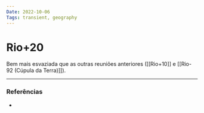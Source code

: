 ```yaml
---
Date: 2022-10-06
Tags: transient, geography
---
```

# Rio+20
Bem mais esvaziada que as outras reuniões anteriores ([[Rio+10]] e [[Rio-92 (Cúpula da Terra)]]).

---
### Referências
- 